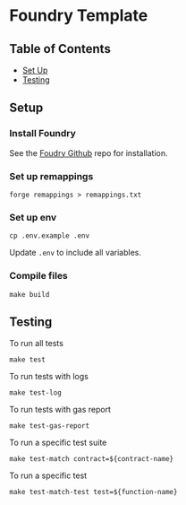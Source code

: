# Foundry Template

## Table of Contents  
- [Set Up](#setup)  
- [Testing](#testing)  

<h2>
<a name="setup"/>
Setup
</a>
</h2>

### Install Foundry
See the [Foudry Github](https://github.com/gakonst/foundry#installation) repo for installation.

### Set up remappings
```
forge remappings > remappings.txt
```

### Set up env
```
cp .env.example .env
```

Update `.env` to include all variables.

### Compile files
```
make build
```

<h2>
<a name="testing"/>
Testing
</a>
</h2>

To run all tests

```
make test
```

To run tests with logs
```
make test-log
```

To run tests with gas report
```
make test-gas-report
```

To run a specific test suite
```
make test-match contract=${contract-name}
```

To run a specific test 
```
make test-match-test test=${function-name}
```


